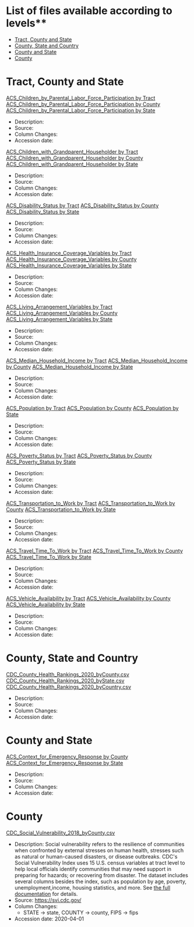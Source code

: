 # List of files available according to levels**

* [Tract, County and State](#tract-county-and-state)
* [County, State and Country](#county-state-and-country)
* [County and State](#county-and-state)
* [County](#county)


# Tract, County and State

[ACS_Children_by_Parental_Labor_Force_Participation by Tract](https://github.com/Big-Bio/COVID19byZip/tree/master/StaticData/tract_county_state/ACS_Children_by_Parental_Labor_Force_Participation_Variables_-_Centroids_byTract.csv)
[ACS_Children_by_Parental_Labor_Force_Participation by County](https://github.com/Big-Bio/COVID19byZip/tree/master/StaticData/tract_county_state/ACS_Children_by_Parental_Labor_Force_Participation_Variables_-_Centroids_byCounty.csv)
[ACS_Children_by_Parental_Labor_Force_Participation by State](https://github.com/Big-Bio/COVID19byZip/tree/master/StaticData/tract_county_state/ACS_Children_by_Parental_Labor_Force_Participation_Variables_-_Centroids_byState.csv)
  * Description:
  * Source:
  * Column Changes:
  * Accession date:

[ACS_Children_with_Grandparent_Householder by Tract](https://github.com/Big-Bio/COVID19byZip/tree/master/StaticData/tract_county_state/tract_county_state/ACS_Children_with_Grandparent_Householder_Variables_-_Centroids_byTract.csv)
[ACS_Children_with_Grandparent_Householder by County](https://github.com/Big-Bio/COVID19byZip/tree/master/StaticData/tract_county_state/tract_county_state/ACS_Children_with_Grandparent_Householder_Variables_-_Centroids_byCounty.csv)
[ACS_Children_with_Grandparent_Householder by State](https://github.com/Big-Bio/COVID19byZip/tree/master/StaticData/tract_county_state/tract_county_state/ACS_Children_with_Grandparent_Householder_Variables_-_Centroids_byState.csv)
  * Description:
  * Source:
  * Column Changes:
  * Accession date:

[ACS_Disability_Status by Tract](https://github.com/Big-Bio/COVID19byZip/tree/master/StaticData/tract_county_state/tract_county_state/ACS_Disability_Status_Variables_Centroids_byTract.csv)
[ACS_Disability_Status by County](https://github.com/Big-Bio/COVID19byZip/tree/master/StaticData/tract_county_state/tract_county_state/ACS_Disability_Status_Variables_Centroids_byCounty.csv)
[ACS_Disability_Status by State](https://github.com/Big-Bio/COVID19byZip/tree/master/StaticData/tract_county_state/tract_county_state/ACS_Disability_Status_Variables_Centroids_byState.csv)
  * Description:
  * Source:
  * Column Changes:
  * Accession date:

[ACS_Health_Insurance_Coverage_Variables by Tract](https://github.com/Big-Bio/COVID19byZip/tree/master/StaticData/tract_county_state/tract_county_state/ACS_Health_Insurance_Coverage_Variables_Centroids_byTract.csv)
[ACS_Health_Insurance_Coverage_Variables by County](https://github.com/Big-Bio/COVID19byZip/tree/master/StaticData/tract_county_state/tract_county_state/ACS_Health_Insurance_Coverage_Variables_Centroids_byCounty.csv)
[ACS_Health_Insurance_Coverage_Variables by State](https://github.com/Big-Bio/COVID19byZip/tree/master/StaticData/tract_county_state/tract_county_state/ACS_Health_Insurance_Coverage_Variables_Centroids_byState.csv)
  * Description:
  * Source:
  * Column Changes:
  * Accession date:

[ACS_Living_Arrangement_Variables by Tract](https://github.com/Big-Bio/COVID19byZip/tree/master/StaticData/tract_county_state/tract_county_state/ACS_Living_Arrangement_Variables_Centroids_byTract.csv)
[ACS_Living_Arrangement_Variables by County](https://github.com/Big-Bio/COVID19byZip/tree/master/StaticData/tract_county_state/tract_county_state/ACS_Living_Arrangement_Variables_Centroids_byCounty.csv)
[ACS_Living_Arrangement_Variables by State](https://github.com/Big-Bio/COVID19byZip/tree/master/StaticData/tract_county_state/tract_county_state/ACS_Living_Arrangement_Variables_Centroids_byState.csv)
  * Description:
  * Source:
  * Column Changes:
  * Accession date:

[ACS_Median_Household_Income by Tract](https://github.com/Big-Bio/COVID19byZip/tree/master/StaticData/tract_county_state/tract_county_state/ACS_Median_Household_Income_Variables_Centroids_byTract.csv)
[ACS_Median_Household_Income by County](https://github.com/Big-Bio/COVID19byZip/tree/master/StaticData/tract_county_state/tract_county_state/ACS_Median_Household_Income_Variables_Centroids_byCounty.csv)
[ACS_Median_Household_Income by State](https://github.com/Big-Bio/COVID19byZip/tree/master/StaticData/tract_county_state/tract_county_state/ACS_Median_Household_Income_Variables_Centroids_byState.csv)
  * Description:
  * Source:
  * Column Changes:
  * Accession date:

[ACS_Population by Tract](https://github.com/Big-Bio/COVID19byZip/tree/master/StaticData/tract_county_state/tract_county_state/ACS_Population_Variables_Centroids_byTract.csv)
[ACS_Population by County](https://github.com/Big-Bio/COVID19byZip/tree/master/StaticData/tract_county_state/tract_county_state/ACS_Population_Variables_Centroids_byCounty.csv)
[ACS_Population by State](https://github.com/Big-Bio/COVID19byZip/tree/master/StaticData/tract_county_state/tract_county_state/ACS_Population_Variables_Centroids_byState.csv)
  * Description:
  * Source:
  * Column Changes:
  * Accession date:

[ACS_Poverty_Status by Tract](https://github.com/Big-Bio/COVID19byZip/tree/master/StaticData/tract_county_state/tract_county_state/ACS_Poverty_Status_Variables_Centroids_byTract.csv)
[ACS_Poverty_Status by County](https://github.com/Big-Bio/COVID19byZip/tree/master/StaticData/tract_county_state/tract_county_state/ACS_Poverty_Status_Variables_Centroids_byCounty.csv)
[ACS_Poverty_Status by State](https://github.com/Big-Bio/COVID19byZip/tree/master/StaticData/tract_county_state/tract_county_state/ACS_Poverty_Status_Variables_Centroids_byState.csv)
  * Description:
  * Source:
  * Column Changes:
  * Accession date:

[ACS_Transportation_to_Work by Tract](https://github.com/Big-Bio/COVID19byZip/tree/master/StaticData/tract_county_state/tract_county_state/ACS_Transportation_to_Work_Variables_Centroids_byTract.csv)
[ACS_Transportation_to_Work by County](https://github.com/Big-Bio/COVID19byZip/tree/master/StaticData/tract_county_state/tract_county_state/ACS_Transportation_to_Work_Variables_Centroids_byCounty.csv)
[ACS_Transportation_to_Work by State](https://github.com/Big-Bio/COVID19byZip/tree/master/StaticData/tract_county_state/tract_county_state/ACS_Transportation_to_Work_Variables_Centroids_byState.csv)
  * Description:
  * Source:
  * Column Changes:
  * Accession date:

[ACS_Travel_Time_To_Work by Tract](https://github.com/Big-Bio/COVID19byZip/tree/master/StaticData/tract_county_state/tract_county_state/ACS_Travel_Time_To_Work_Variables_Centroids_byTract.csv)
[ACS_Travel_Time_To_Work by County](https://github.com/Big-Bio/COVID19byZip/tree/master/StaticData/tract_county_state/tract_county_state/ACS_Travel_Time_To_Work_Variables_Centroids_byCounty.csv)
[ACS_Travel_Time_To_Work by State](https://github.com/Big-Bio/COVID19byZip/tree/master/StaticData/tract_county_state/tract_county_state/ACS_Travel_Time_To_Work_Variables_Centroids_byState.csv)
  * Description:
  * Source:
  * Column Changes:
  * Accession date:

[ACS_Vehicle_Availability by Tract](https://github.com/Big-Bio/COVID19byZip/tree/master/StaticData/tract_county_state/tract_county_state/ACS_Vehicle_Availability_Variables_Centroids_byTract.csv)
[ACS_Vehicle_Availability by County](https://github.com/Big-Bio/COVID19byZip/tree/master/StaticData/tract_county_state/tract_county_state/ACS_Vehicle_Availability_Variables_Centroids_byCounty.csv)
[ACS_Vehicle_Availability by State](https://github.com/Big-Bio/COVID19byZip/tree/master/StaticData/tract_county_state/tract_county_state/ACS_Vehicle_Availability_Variables_Centroids_byState.csv)
  * Description:
  * Source:
  * Column Changes:
  * Accession date:

# County, State and Country

[CDC_County_Health_Rankings_2020_byCounty.csv](https://github.com/Big-Bio/COVID19byZip/tree/master/StaticData/CDC_County_Health_Rankings_2020_byCountry.csv)
[CDC_County_Health_Rankings_2020_byState.csv](https://github.com/Big-Bio/COVID19byZip/tree/master/StaticData/CDC_County_Health_Rankings_2020_byCounty.csv)
[CDC_County_Health_Rankings_2020_byCountry.csv](https://github.com/Big-Bio/COVID19byZip/tree/master/StaticData/CDC_County_Health_Rankings_2020_byCounty.csv)
  * Description:
  * Source:
  * Column Changes:
  * Accession date:


# County and State

[ACS_Context_for_Emergency_Response by County](https://github.com/Big-Bio/COVID19byZip/tree/master/StaticData/county_state/ACS_Context_for_Emergency_Response_-_Centroids_byCounty.csv)
[ACS_Context_for_Emergency_Response by State](https://github.com/Big-Bio/COVID19byZip/tree/master/StaticData/county_state/ACS_Context_for_Emergency_Response_-_Centroids_byState.csv)
  * Description:
  * Source:
  * Column Changes:
  * Accession date:


# County

[CDC_Social_Vulnerability_2018_byCounty.csv](https://github.com/Big-Bio/COVID19byZip/blob/master/StaticData/county_state/CDC_Social_Vulnerability_2018_byCounty.csv)
  *  Description: Social vulnerability refers to the resilience of communities when confronted by external stresses on human health, stresses such as natural or human-caused disasters, or disease outbreaks. CDC's Social Vulnerability Index uses 15 U.S. census variables at tract level to help local officials identify communities that may need support in preparing for hazards; or recovering from disaster. The dataset includes several columns besides the index, such as population by age, poverty, unemployment,income, housing statistics, and more. See [the full documentation](https://svi.cdc.gov/Documents/Data/2018_SVI_Data/SVI2018Documentation.pdf) for details.
  * Source: https://svi.cdc.gov/
  * Column Changes:
    * STATE -> state, COUNTY -> county, FIPS -> fips
  * Accession date: 2020-04-01
